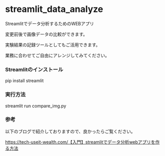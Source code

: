 # streamlit_data_analyze
Streamlitでデータ分析するためのWEBアプリ

変更前後で画像データの比較ができます。

実験結果の記録ツールとしてもご活用できます。

業務に合わせてご自由にアレンジしてみてください。

### Streamlitのインストール

pip install streamlit

### 実行方法

streamlit run compare_img.py

### 参考

以下のブログで紹介しておりますので、良かったらご覧ください。

https://tech-useit-wealth.com/【入門】streamlitでデータ分析webアプリを作る方法